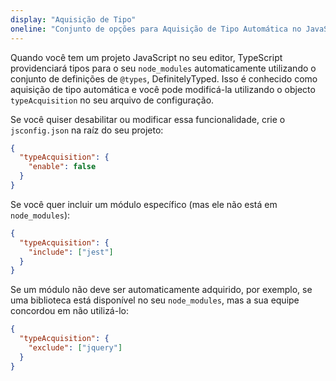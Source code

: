 ```yaml
---
display: "Aquisição de Tipo"
oneline: "Conjunto de opções para Aquisição de Tipo Automática no JavaScript"
---
```


Quando você tem um projeto JavaScript no seu editor, TypeScript providenciará tipos para o seu `node_modules` automaticamente utilizando o conjunto de definições de `@types`, DefinitelyTyped.
Isso é conhecido como aquisição de tipo automática e você pode modificá-la utilizando o objecto `typeAcquisition` no seu arquivo de configuração.

Se você quiser desabilitar ou modificar essa funcionalidade, crie o `jsconfig.json` na raíz do seu projeto:

```json
{
  "typeAcquisition": {
    "enable": false
  }
}
```

Se você quer incluir um módulo específico (mas ele não está em `node_modules`):

```json
{
  "typeAcquisition": {
    "include": ["jest"]
  }
}
```

Se um módulo não deve ser automaticamente adquirido, por exemplo, se uma biblioteca está disponível no seu `node_modules`, mas a sua equipe concordou em não utilizá-lo:

```json
{
  "typeAcquisition": {
    "exclude": ["jquery"]
  }
}
```
